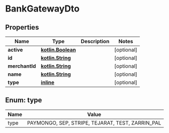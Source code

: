 # BankGatewayDto

## Properties
Name | Type | Description | Notes
------------ | ------------- | ------------- | -------------
**active** | [**kotlin.Boolean**](.md) |  |  [optional]
**id** | [**kotlin.String**](.md) |  |  [optional]
**merchantId** | [**kotlin.String**](.md) |  |  [optional]
**name** | [**kotlin.String**](.md) |  |  [optional]
**type** | [**inline**](#TypeEnum) |  |  [optional]

<a name="TypeEnum"></a>
## Enum: type
Name | Value
---- | -----
type | PAYMONGO, SEP, STRIPE, TEJARAT, TEST, ZARRIN_PAL
